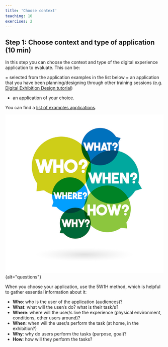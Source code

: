 ```yaml
---
title: 'Choose context'
teaching: 10
exercises: 2
---
```


## Step 1: Choose context and type of application (10 min)

In this step you can choose the context and type of the digital experience application to evaluate. This can be:

= selected from the application examples in the list below
= an application that you have been planning/designing through other training sessions (e.g. [Digital Exhibition Design tutorial](https://universityofbrighton.github.io/2023-exhibition-design/index.html))
- an application of your choice.

You can find a [list of examples applications](https://universityofbrighton.github.io/2023-exhibition-design/more-information.html#interactive-multimedia-experiences-in-ch).


![Five Ws and one H &copy; by Brad PIct under Education License from Adobe stock](episodes/fig/AdobeStock_176594585.jpeg){alt="questions"}


When you choose your application, use the 5W1H method, which is helpful to gather essential information about it:

-	**Who**: who is the user of the application (audiences)?
-	**What**: what will the user/s do? what is their task/s?
-	**Where**: where will the user/s live the experience (physical environment, conditions, other users around)?
-	**When**: when will the user/s perform the task (at home, in the exhibition?)
-	**Why**: why do users perform the tasks (purpose, goal)?
-	**How**: how will they perform the tasks?



